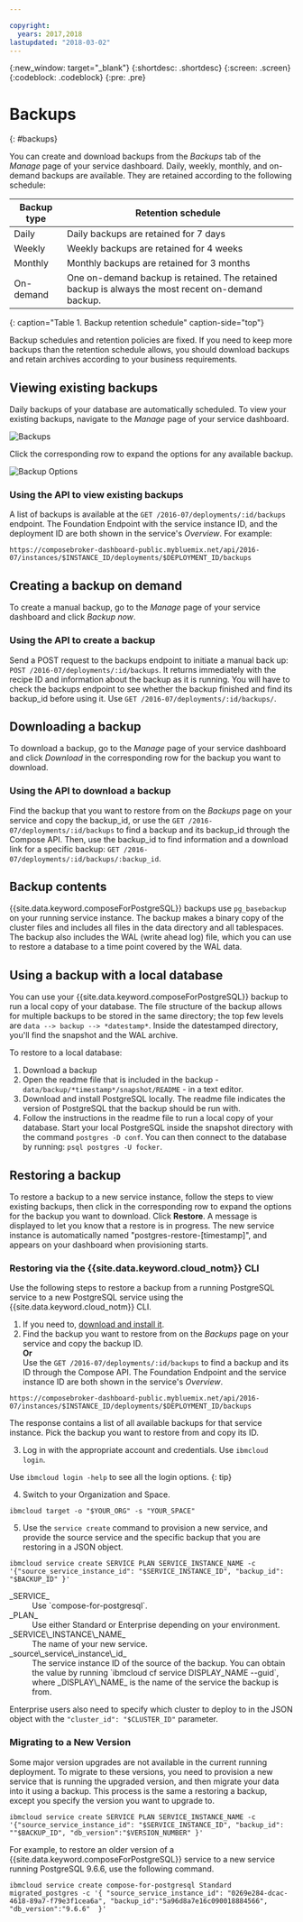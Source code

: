 ```yaml
---

copyright:
  years: 2017,2018
lastupdated: "2018-03-02"
---
```


{:new_window: target="_blank"}
{:shortdesc: .shortdesc}
{:screen: .screen}
{:codeblock: .codeblock}
{:pre: .pre}

# Backups
{: #backups}

You can create and download backups from the _Backups_ tab of the _Manage_ page of your service dashboard. Daily, weekly, monthly, and on-demand backups are available. They are retained according to the following schedule:

Backup type|Retention schedule
----------|-----------
Daily|Daily backups are retained for 7 days
Weekly|Weekly backups are retained for 4 weeks
Monthly|Monthly backups are retained for 3 months
On-demand|One on-demand backup is retained. The retained backup is always the most recent on-demand backup.
{: caption="Table 1. Backup retention schedule" caption-side="top"}

Backup schedules and retention policies are fixed. If you need to keep more backups than the retention schedule allows, you should download backups and retain archives according to your business requirements.

## Viewing existing backups

Daily backups of your database are automatically scheduled. To view your existing backups, navigate to the *Manage* page of your service dashboard. 

  ![Backups](./images/postgres-backups-show.png "A list of backups in the service dashboard")

Click the corresponding row to expand the options for any available backup.

  ![Backup Options](./images/postgres-backups-options.png "Options for a backup.") 

### Using the API to view existing backups

A list of backups is available at the `GET /2016-07/deployments/:id/backups` endpoint. The Foundation Endpoint with the service instance ID, and the deployment ID are both shown in the service's _Overview_. For example: 
``` 
https://composebroker-dashboard-public.mybluemix.net/api/2016-07/instances/$INSTANCE_ID/deployments/$DEPLOYMENT_ID/backups
```  

## Creating a backup on demand

To create a manual backup, go to the *Manage* page of your service dashboard and click *Backup now*.

### Using the API to create a backup

Send a POST request to the backups endpoint to initiate a manual back up: `POST /2016-07/deployments/:id/backups`. It returns immediately with the recipe ID and information about the backup as it is running. You will have to check the backups endpoint to see whether the backup finished and find its backup_id before using it. Use `GET /2016-07/deployments/:id/backups/`.

## Downloading a backup

To download a backup, go to the *Manage* page of your service dashboard and click *Download* in the corresponding row for the backup you want to download.

### Using the API to download a backup

Find the backup that you want to restore from on the _Backups_ page on your service and copy the backup_id, or use the `GET /2016-07/deployments/:id/backups` to find a backup and its backup_id through the Compose API. Then, use the backup_id to find information and a download link for a specific backup: `GET /2016-07/deployments/:id/backups/:backup_id`.

## Backup contents

{{site.data.keyword.composeForPostgreSQL}} backups use `pg_basebackup` on your running service instance. The backup makes a binary copy of the cluster files and includes all files in the data directory and all tablespaces. The backup also includes the WAL (write ahead log) file, which you can use to restore a database to a time point covered by the WAL data.

## Using a backup with a local database

You can use your {{site.data.keyword.composeForPostgreSQL}} backup to run a local copy of your database. The file structure of the backup allows for multiple backups to be stored in the same directory; the top few levels are `data --> backup --> *datestamp*`. Inside the datestamped directory, you'll find the snapshot and the WAL archive.

To restore to a local database:

1. Download a backup
2. Open the readme file that is included in the backup - `data/backup/*timestamp*/snapshot/README` - in a text editor.
3. Download and install PostgreSQL locally. The readme file indicates the version of PostgreSQL that the backup should be run with.
4. Follow the instructions in the readme file to run a local copy of your database. Start your local PostgreSQL inside the snapshot directory with the command `postgres -D conf`. You can then connect to the database by running: `psql postgres -U focker`.

## Restoring a backup

To restore a backup to a new service instance, follow the steps to view existing backups, then click in the corresponding row to expand the options for the backup you want to download. Click **Restore**. A message is displayed to let you know that a restore is in progress. The new service instance is automatically named "postgres-restore-[timestamp]", and appears on your dashboard when provisioning starts.

### Restoring via the {{site.data.keyword.cloud_notm}} CLI

Use the following steps to restore a backup from a running PostgreSQL service to a new PostgreSQL service using the {{site.data.keyword.cloud_notm}} CLI. 

1. If you need to, [download and install it](https://console.bluemix.net/docs/cli/index.html#overview). 
2. Find the backup you want to restore from on the _Backups_ page on your service and copy the backup ID.  
  **Or**  
  Use the `GET /2016-07/deployments/:id/backups` to find a backup and its ID through the Compose API. The Foundation Endpoint and the service instance ID are both shown in the service's _Overview_.

  ``` 
  https://composebroker-dashboard-public.mybluemix.net/api/2016-07/instances/$INSTANCE_ID/deployments/$DEPLOYMENT_ID/backups
  ```

  The response contains a list of all available backups for that service instance. Pick the backup you want to restore from and copy its ID.

3. Log in with the appropriate account and credentials. Use `ibmcloud login`. 

  Use `ibmcloud login -help` to see all the login options.
  {: tip}

4. Switch to your Organization and Space.

  ```
  ibmcloud target -o "$YOUR_ORG" -s "YOUR_SPACE"
  ```

5. Use the `service create` command to provision a new service, and provide the source service and the specific backup that you are restoring in a JSON object.

  ``` 
  ibmcloud service create SERVICE PLAN SERVICE_INSTANCE_NAME -c '{"source_service_instance_id": "$SERVICE_INSTANCE_ID", "backup_id": "$BACKUP_ID" }'
  ```

  <dl>
  <dt>_SERVICE_</dt>
  <dd>Use `compose-for-postgresql`.</dd>
  <dt>_PLAN_</dt>
  <dd>Use either Standard or Enterprise depending on your environment.</dd>
  <dt>_SERVICE\_INSTANCE\_NAME_</dt>
  <dd>The name of your new service.</dd>
  <dt>_source\_service\_instance\_id_</dt>
  <dd>The service instance ID of the source of the backup. You can obtain the value by running `ibmcloud cf service DISPLAY_NAME --guid`, where _DISPLAY\_NAME_ is the name of the service the backup is from. </dd>
  </dl>
  
  Enterprise users also need to specify which cluster to deploy to in the JSON object with the `"cluster_id": "$CLUSTER_ID"` parameter.
    
### Migrating to a New Version

Some major version upgrades are not available in the current running deployment. To migrate to these versions, you need to provision a new service that is running the upgraded version, and then migrate your data into it using a backup. This process is the same a restoring a backup, except you specify the version you want to upgrade to.

``` 
ibmcloud service create SERVICE PLAN SERVICE_INSTANCE_NAME -c '{"source_service_instance_id": "$SERVICE_INSTANCE_ID", "backup_id": ""$BACKUP_ID", "db_version":"$VERSION_NUMBER" }'
```

For example,  to restore an older version of a {{site.data.keyword.composeForPostgreSQL}} service to a new service running PostgreSQL 9.6.6, use the following command.

```
ibmcloud service create compose-for-postgresql Standard migrated_postgres -c '{ "source_service_instance_id": "0269e284-dcac-4618-89a7-f79e3f1cea6a", "backup_id":"5a96d8a7e16c090018884566", "db_version":"9.6.6"  }'
